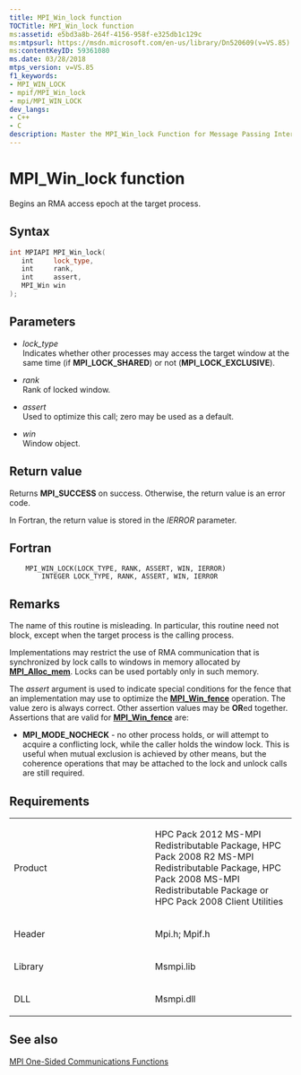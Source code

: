 ```yaml
---
title: MPI_Win_lock function
TOCTitle: MPI_Win_lock function
ms:assetid: e5bd3a8b-264f-4156-958f-e325db1c129c
ms:mtpsurl: https://msdn.microsoft.com/en-us/library/Dn520609(v=VS.85)
ms:contentKeyID: 59361080
ms.date: 03/28/2018
mtps_version: v=VS.85
f1_keywords:
- MPI_WIN_LOCK
- mpif/MPI_Win_lock
- mpi/MPI_WIN_LOCK
dev_langs:
- C++
- C
description: Master the MPI_Win_lock Function for Message Passing Interface on Microsoft's platform. Optimize RMA access epochs & enhance communication.
---
```


# MPI\_Win\_lock function

Begins an RMA access epoch at the target process.

## Syntax

``` c++
int MPIAPI MPI_Win_lock(
   int     lock_type,
   int     rank,
   int     assert,
   MPI_Win win
);
```

## Parameters

  - *lock\_type*  
    Indicates whether other processes may access the target window at the same time (if **MPI\_LOCK\_SHARED**) or not (**MPI\_LOCK\_EXCLUSIVE**).

  - *rank*  
    Rank of locked window.

  - *assert*  
    Used to optimize this call; zero may be used as a default.

  - *win*  
    Window object.

## Return value

Returns **MPI\_SUCCESS** on success. Otherwise, the return value is an error code.

In Fortran, the return value is stored in the *IERROR* parameter.

## Fortran

``` FORTRAN
    MPI_WIN_LOCK(LOCK_TYPE, RANK, ASSERT, WIN, IERROR)
        INTEGER LOCK_TYPE, RANK, ASSERT, WIN, IERROR
```

## Remarks

The name of this routine is misleading.  In particular, this routine need not block, except when the target process is the calling process.

Implementations may restrict the use of RMA communication that is synchronized by lock calls to windows in memory allocated by [**MPI\_Alloc\_mem**](mpi-alloc-mem-function.md). Locks can be used portably only in such memory.

The *assert* argument is used to indicate special conditions for the fence that an implementation may use to optimize the [**MPI\_Win\_fence**](mpi-win-fence-function.md) operation.  The value zero is always correct.  Other assertion values may be **OR**ed together.  Assertions that are valid for [**MPI\_Win\_fence**](mpi-win-fence-function.md) are:

- **MPI\_MODE\_NOCHECK** - no other process holds, or will attempt to acquire a conflicting lock, while the caller holds the window lock. This is useful when mutual exclusion is achieved by other means, but the coherence operations that may be attached to the lock and unlock calls are still required.


## Requirements

<table>
<colgroup>
<col style="width: 50%" />
<col style="width: 50%" />
</colgroup>
<tbody>
<tr class="odd">
<td><p>Product</p></td>
<td><p>HPC Pack 2012 MS-MPI Redistributable Package, HPC Pack 2008 R2 MS-MPI Redistributable Package, HPC Pack 2008 MS-MPI Redistributable Package or HPC Pack 2008 Client Utilities</p></td>
</tr>
<tr class="even">
<td><p>Header</p></td>
<td>Mpi.h;
Mpif.h</td>
</tr>
<tr class="odd">
<td><p>Library</p></td>
<td>Msmpi.lib</td>
</tr>
<tr class="even">
<td><p>DLL</p></td>
<td>Msmpi.dll</td>
</tr>
</tbody>
</table>


## See also

[MPI One-Sided Communications Functions](mpi-one-sided-communications-functions.md)

